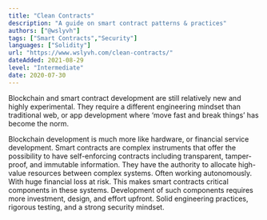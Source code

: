 ```yaml
---
title: "Clean Contracts"
description: "A guide on smart contract patterns & practices"
authors: ["@wslyvh"]
tags: ["Smart Contracts","Security"]
languages: ["Solidity"]
url: "https://www.wslyvh.com/clean-contracts/"
dateAdded: 2021-08-29
level: "Intermediate"
date: 2020-07-30
---
```


Blockchain and smart contract development are still relatively new and highly experimental. They require a different engineering mindset than traditional web, or app development where ‘move fast and break things’ has become the norm.

Blockchain development is much more like hardware, or financial service development. Smart contracts are complex instruments that offer the possibility to have self-enforcing contracts including transparent, tamper-proof, and immutable information. They have the authority to allocate high-value resources between complex systems. Often working autonomously. With huge financial loss at risk. This makes smart contracts critical components in these systems. Development of such components requires more investment, design, and effort upfront. Solid engineering practices, rigorous testing, and a strong security mindset.